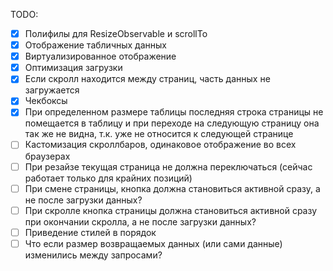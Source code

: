 TODO:

- [x] Полифилы для ResizeObservable и scrollTo
- [x] Отображение табличных данных
- [x] Виртуализированное отображение
- [x] Оптимизация загрузки
- [x] Если скролл находится между страниц, часть данных не загружается
- [x] Чекбоксы
- [x] При определенном размере таблицы последняя строка страницы не помещается в таблицу и при переходе на следующую страницу она так же не видна, т.к. уже не относится к следующей странице
- [ ] Кастомизация скроллбаров, одинаковое отображение во всех браузерах
- [ ] При резайзе текущая страница не должна переключаться (сейчас работает только для крайних позиций)
- [ ] При смене страницы, кнопка должна становиться активной сразу, а не после загрузки данных?
- [ ] При скролле кнопка страницы должна становиться активной сразу при окончании скролла, а не после загрузки данных?
- [ ] Приведение стилей в порядок
- [ ] Что если размер возвращаемых данных (или сами данные) изменились между запросами?
